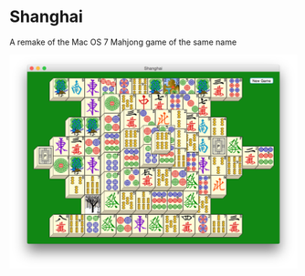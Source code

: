 # Shanghai
A remake of the Mac OS 7 Mahjong game of the same name

![Screenshot](doc/screenshot.png)

